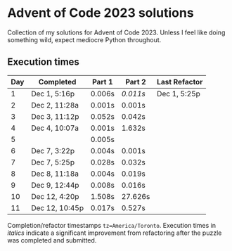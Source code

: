 # Advent of Code 2023 solutions

Collection of my solutions for Advent of Code 2023. Unless I feel like doing something wild, expect mediocre Python throughout.

## Execution times

| Day  | Completed      | Part 1 | Part 2   | Last Refactor |
|------|----------------|--------|----------|------|
| 1    | Dec 1, 5:16p   | 0.006s | *0.011s* | Dec 1, 5:25p  |
| 2    | Dec 2, 11:28a  | 0.001s | 0.001s   |  |
| 3    | Dec 3, 11:12p  | 0.052s | 0.042s   |  |
| 4    | Dec 4, 10:07a  | 0.001s | 1.632s   |  |
| 5    |                | 0.005s |          |  |
| 6    | Dec 7, 3:22p   | 0.004s | 0.001s   |  |
| 7    | Dec 7, 5:25p   | 0.028s | 0.032s   |  |
| 8    | Dec 8, 11:18a  | 0.004s | 0.019s   |  |
| 9    | Dec 9, 12:44p  | 0.008s | 0.016s   |  |
| 10   | Dec 12, 4:20p  | 1.508s | 27.626s  |  |
| 11   | Dec 12, 10:45p | 0.017s | 0.527s   |  |


Completion/refactor timestamps `tz=America/Toronto`. Execution times in *italics* indicate a significant improvement from refactoring after the puzzle was completed and submitted.
